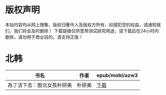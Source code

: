 # 版权声明

本站内容均从网上搜集，版权归著作人及版权方所有，如侵犯您的权益，请通知我们，我们将会及时删除！ 下载链接仅供宽带测试研究用途，请下载后在24小时内删除，请勿用于商业目的。请支持正版！

# 北韩

| 书名 | 作者 | epub/mobi/azw3 |
| --- | --- | --- |
| 為了活下去：脫北女孩朴研美 | 朴研美 | [下载](https://url89.ctfile.com/f/31084289-1357008844-4ce616?p=8866) |
